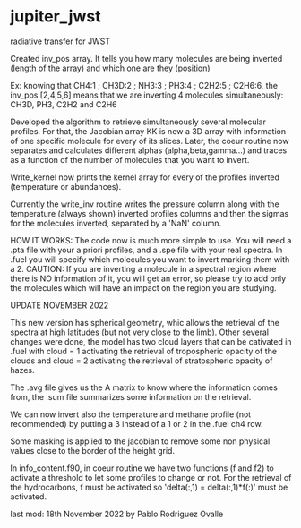 # jupiter_jwst

radiative transfer for JWST

Created inv_pos array. It tells you how many molecules are being inverted (length of the array) and which one are they (position)

Ex: knowing that CH4:1  ;  CH3D:2  ;  NH3:3  ;  PH3:4  ;  C2H2:5  ;  C2H6:6,
the inv_pos [2,4,5,6] means that we are inverting 4 molecules simultaneously: CH3D, PH3, C2H2 and C2H6

Developed the algorithm to retrieve simultaneously several molecular profiles. For that, the Jacobian array KK is now a 3D array 
with information of one specific molecule for every of its slices. Later, the coeur routine now separates and calculates
different alphas (alpha,beta,gamma...) and traces as a function of the number of molecules that you want to invert.

Write_kernel now prints the kernel array for every of the profiles inverted (temperature or abundances).

Currently the write_inv routine writes the pressure column along with the temperature (always shown) inverted profiles columns and
then the sigmas for the molecules inverted, separated by a 'NaN' column.

HOW IT WORKS: The code now is much more simple to use. You will need a .pta file with your a priori profiles, and a .spe file with
your real spectra. In .fuel you will specify which molecules you want to invert marking them with a 2. CAUTION: If you are inverting
a molecule in a spectral region where there is NO information of it, you will get an error, so please try to add only the molecules
which will have an impact on the region you are studying.

UPDATE NOVEMBER 2022

This new version has spherical geometry, whic allows the retrieval of the spectra at high latitudes (but not very close to the limb). Other several changes were done, the model has two cloud layers that can be cativated in .fuel with cloud = 1 activating the retrieval of tropospheric opacity of the clouds and cloud = 2 activating the retrieval of stratospheric opacity of hazes.

The .avg file gives us the A matrix to know where the information comes from, the .sum file summarizes some information on the retrieval.

We can now invert also the temperature and methane profile (not recommended) by putting a 3 instead of a 1 or 2 in the .fuel ch4 row.

Some masking is applied to the jacobian to remove some non physical values close to the border of the height grid.

In info_content.f90, in coeur routine we have two functions (f and f2) to activate a threshold to let some profiles to change or not. For the retrieval of the hydrocarbons, f must be activated so 'delta(:,1) = delta(:,1)*f(:)' must be activated.


last mod: 18th November 2022 by Pablo Rodriguez Ovalle
